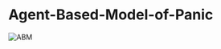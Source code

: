 # Agent-Based-Model-of-Panic
![ABM](https://user-images.githubusercontent.com/43342021/135271550-9cdbed4d-2958-41ec-bec4-0ad888acd0ab.png)
